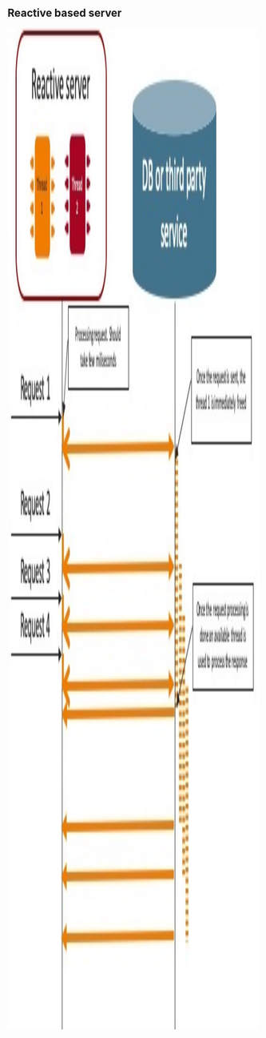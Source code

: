 ## Reactive based server

<img src="lib/images/reactive-server.jpg" alt="Reactive" style="height: 50vh" />

